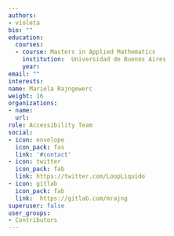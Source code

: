 ```yaml
---
authors:
- violeta
bio: ""
education:
  courses:
  - course: Masters in Applied Mathematics
    institution:  Universidad de Buenos Aires
    year: 
email: ""
interests:
name: Mariela Rajngewerc
weight: 16
organizations:
- name: 
  url: 
role: Accessibility Team
social:
- icon: envelope
  icon_pack: fas
  link: '#contact'
- icon: twitter
  icon_pack: fab
  link: https://twitter.com/LoopLiquido
- icon: gitlab
  icon_pack: fab
  link:  https://gitlab.com/mrajng 
superuser: false
user_groups:
- Contributors
---
```




